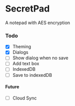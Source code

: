 # SecretPad
A notepad with AES encryption

### Todo
- [x] Theming
- [x] Dialogs
- [ ] Show dialog when no save
- [ ] Add text box
- [ ] IndexedDB
- [ ] Save to indexedDB
#### Future
- [ ] Cloud Sync
